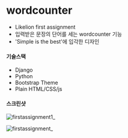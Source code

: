 # wordcounter
* Likelion first assignment
* 입력받은 문장의 단어를 세는 wordcounter 기능
* 'Simple is the best'에 입각한 디자인

#### 기술스택
* Django
* Python
* Bootstrap Theme
* Plain HTML/CSS/js

#### 스크린샷
![firstassignment1_](https://user-images.githubusercontent.com/22811639/53854060-536d4a00-400b-11e9-9c14-8b014684302f.png)

![firstassignment_](https://user-images.githubusercontent.com/22811639/53854344-75b39780-400c-11e9-9198-b29806258200.png)
